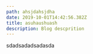 ```yaml
---
path: ahsjdahsjdha
date: 2019-10-01T14:42:56.382Z
title: asuhaushuash
description: Blog descprition
---
```

sdadsadadsadasda
